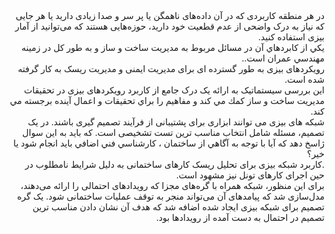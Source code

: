 <div dir="rtl">
 در هر منطقه کاربردی که در آن داده‌های ناهمگن یا پر سر و صدا زیادی دارید یا هر جایی که نیاز به درک واضحی از عدم قطعیت خود دارید، 
حوزه‌هایی هستند که می‌توانید از آمار بیزی استفاده کنید.
<br/>
يكي از كابردهاي آن در مسائل مربوط به مديريت ساخت و ساز و به طور كل در زمينه مهندسي عمران است..
<br/>
رویکردهای بیزی به طور گسترده ای برای مدیریت ایمنی و مدیریت ریسک به کار گرفته شده است. 
<br/>
این بررسی سیستماتیک به ارائه یک درک جامع از کاربرد رویکردهای بیزی در تحقیقات مديريت ساخت و ساز كمك مي كند و مفاهيم را براي
تحقيقات و اعمال آينده برجسته مي كند.
<br/>
شبکه های بیزی می توانند ابزاری برای پشتیبانی از فرآیند تصمیم گیری باشند. در یک تصمیم، مسئله شامل انتخاب مناسب ترین تست تشخیصی است.
كه بايد به اين سوال ژاسخ دهد كه آيا با توجه به آگاهي از ساختمان ، كارشناسي فني اضافي بايد انجام شود يا خير؟
<br/>
.کاربرد شبکه بیزی برای تحلیل ریسک کارهای ساختمانی به دلیل شرایط نامطلوب در حین اجرای کارهای تونل نيز مشهود است.
<br/>
برای این منظور، شبکه همراه با گره‌های مجزا که رویدادهای احتمالی را ارائه می‌دهند، مدل‌سازی شد که پیامدهای آن می‌تواند منجر به توقف عملیات ساختمانی شود. 
یک گره تصمیم برای شبکه بیزی ایجاد شده اضافه شد که هدف آن نشان دادن مناسب ترین تصمیم در احتمال به دست آمده از رویدادها بود. 
</div>
